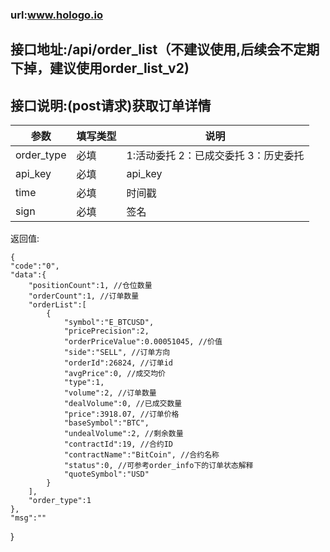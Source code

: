 ### url:www.hologo.io## 接口地址:/api/order_list（不建议使用,后续会不定期下掉，建议使用order_list_v2)## 接口说明:(post请求)获取订单详情|参数|	填写类型|	说明||------------|--------|--------------------------------------||order_type|	必填|	1:活动委托 2：已成交委托 3：历史委托||api_key|	必填|	api_key||time|	必填|	时间戳||sign|	必填|	签名|返回值:	{    "code":"0",    "data":{        "positionCount":1, //仓位数量        "orderCount":1, //订单数量        "orderList":[            {                "symbol":"E_BTCUSD",                "pricePrecision":2,                "orderPriceValue":0.00051045, //价值                "side":"SELL", //订单方向                "orderId":26824, //订单id                "avgPrice":0, //成交均价                "type":1,                "volume":2, //订单数量                "dealVolume":0, //已成交数量                "price":3918.07, //订单价格                "baseSymbol":"BTC",                "undealVolume":2, //剩余数量                "contractId":19, //合约ID                "contractName":"BitCoin", //合约名称                "status":0, //可参考order_info下的订单状态解释                "quoteSymbol":"USD"            }        ],        "order_type":1    },    "msg":""}